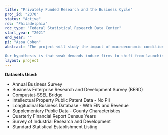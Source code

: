 ```yaml
---
title: "Privately Funded Research and the Business Cycle"
proj_id: "2370"
status: "Active"
rdc: "Philadelphia"
rdc_type: "Federal Statistical Research Data Center"
start_year: "2021"
end_year: ""
pi: "Assa Cohen"
abstract: "The project will study the impact of macroeconomic conditions on the composition of privately funded research. It will aim to provide a causal explanation for the counter-cyclical behavior of basic research observed in aggregate data. Its findings will also be used to reassess the effect of short-term economic fluctuations on technological development and growth. To do that, we will combine Census data from BRDIS, SIRD, LBD, and QFR, with data we provide from Compustat, and USPTO. We will impute for no-response using multiple imputations, test for causal connections using regression, and investigate macroeconomic dynamics by calibrating a novel endogenous growth model.

Our hypothesis is that weak demands induce firms to shift from launching new products, through applied research, to building ability to innovate, through basic research. Empirically, we expect to find that, controlling for confounders, there is a negative correlation between a firm investment in basic research and the predicted demand for its new products. Also, we expect the data to validate our novel endogenous growth model that implies that downturns are followed by rapid technological innovation. The project may contribute to the literature by providing evidence that downturns are beneficial for future technological development and growth, in stark contrast with the dominant view that assets that they are inimical to both. Also, the project will provide new insights into firms' R&D strategy and the considerations which inform it."
layout: project
---
```


**Datasets Used:**

  - Annual Business Survey 
  - Business Enterprise Research and Development Survey (BERD) 
  - Compustat-SSEL Bridge 
  - Intellectual Property Public Patent Data - No PII 
  - Longitudinal Business Database - With EIN and Revenue 
  - Supplementary Public Data - County Characteristics 
  - Quarterly Financial Report Census Years 
  - Survey of Industrial Research and Development 
  - Standard Statistical Establishment Listing 

